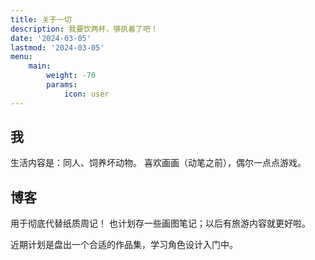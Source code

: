 ```yaml
---
title: 关于一切
description: 我要饮两杯，够执着了吧！
date: '2024-03-05'
lastmod: '2024-03-05'
menu:
    main: 
        weight: -70
        params:
            icon: user
---
```

## 我

生活内容是：同人、饲养坏动物。
喜欢画画（动笔之前），偶尔一点点游戏。

## 博客

用于彻底代替纸质周记！
也计划存一些画图笔记；以后有旅游内容就更好啦。

近期计划是盘出一个合适的作品集，学习角色设计入门中。

